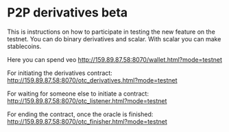 P2P derivatives beta
==============

This is instructions on how to participate in testing the new feature on the testnet. You can do binary derivatives and scalar. With scalar you can make stablecoins.

Here you can spend veo
http://159.89.87.58:8070/wallet.html?mode=testnet

For initiating the derivatives contract:
http://159.89.87.58:8070/otc_derivatives.html?mode=testnet

For waiting for someone else to initiate a contract:
http://159.89.87.58:8070/otc_listener.html?mode=testnet

For ending the contract, once the oracle is finished:
http://159.89.87.58:8070/otc_finisher.html?mode=testnet